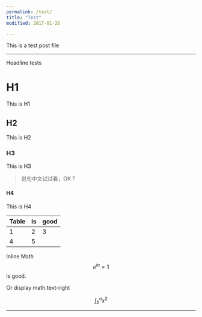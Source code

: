 ```yaml
---
permalink: /test/
title: "Test"
modified: 2017-01-26

---
```


This is a test post file

---

Headline tests

# H1

This is H1

## H2  

This is H2  

### H3  

This is H3  

> 说句中文试试看，OK？

#### H4  

This is H4  

|Table   |is     |good      |
|--------|-------|----------|
|1 | 2 |3 |
|4 | 5 | |

Inline Math $$e^{i\pi} = 1$$ is good.  

Or display math.text-right

$$ \int^a_b{x^2} $$

---


